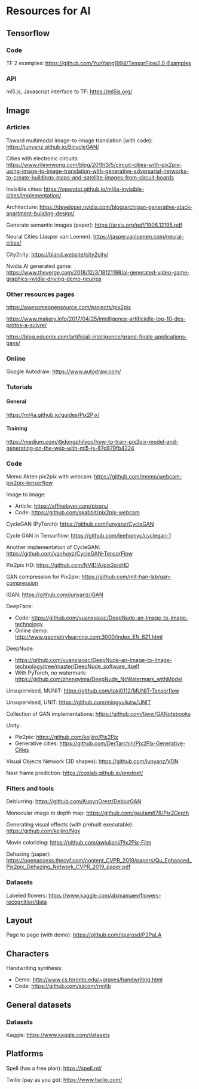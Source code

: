 # Resources for AI

## Tensorflow
### Code
TF 2 examples: https://github.com/YunYang1994/TensorFlow2.0-Examples

### API
ml5.js, Javascript interface to TF: https://ml5js.org/





## Image

### Articles
Toward multimodal image-to-image translation (with code): https://junyanz.github.io/BicycleGAN/

Cities with electronic circuits: https://www.rileynwong.com/blog/2019/3/5/circuit-cities-with-pix2pix-using-image-to-image-translation-with-generative-adversarial-networks-to-create-buildings-maps-and-satellite-images-from-circuit-boards

Invisible cities: https://opendot.github.io/ml4a-invisible-cities/implementation/

Architecture: https://developer.nvidia.com/blog/archigan-generative-stack-apartment-building-design/

Generate semantic images (paper): https://arxiv.org/pdf/1906.12195.pdf

Neural Cities (Jasper van Loenen): https://jaspervanloenen.com/neural-cities/

City2city: https://bland.website/city2city/

Nvidia AI generated game: https://www.theverge.com/2018/12/3/18121198/ai-generated-video-game-graphics-nvidia-driving-demo-neurips

### Other resources pages
https://awesomeopensource.com/projects/pix2pix

https://www.makery.info/2017/04/25/intelligence-artificielle-top-10-des-protos-a-suivre/

https://blog.eduonix.com/artificial-intelligence/grand-finale-applications-gans/

### Online

Google Autodraw: https://www.autodraw.com/

### Tutorials
#### General
https://ml4a.github.io/guides/Pix2Pix/

#### Training
https://medium.com/@dongphilyoo/how-to-train-pix2pix-model-and-generating-on-the-web-with-ml5-js-87d879fb4224

### Code

Memo Akten pix2pix with webcam: https://github.com/memo/webcam-pix2pix-tensorflow

Image to image:
  * Article: https://affinelayer.com/pixsrv/
  * Code: https://github.com/skabbit/pix2pix-webcam

CycleGAN (PyTorch): https://github.com/junyanz/CycleGAN

Cycle GAN in Tensorflow: https://github.com/leehomyc/cyclegan-1

Another implementation of CycleGAN: https://github.com/vanhuyz/CycleGAN-TensorFlow

Pix2pix HD: https://github.com/NVIDIA/pix2pixHD

GAN compression for Pix2pix: https://github.com/mit-han-lab/gan-compression

IGAN: https://github.com/junyanz/iGAN

DeepFace:
  * Code: https://github.com/yuanxiaosc/DeepNude-an-Image-to-Image-technology
  * Online demo: http://www.geometrylearning.com:3000/index_EN_621.html

DeepNude:
  * https://github.com/yuanxiaosc/DeepNude-an-Image-to-Image-technology/tree/master/DeepNude_software_itself
  * With PyTorch, no watermark: https://github.com/zhengyima/DeepNude_NoWatermark_withModel

Unsupervised, MUNIT: https://github.com/taki0112/MUNIT-Tensorflow

Unsupervised, UNIT: https://github.com/mingyuliutw/UNIT

Collection of GAN implementations: https://github.com/tjwei/GANotebooks

Unity:
  * Pix2pix: https://github.com/keijiro/Pix2Pix
  * Generative cities: https://github.com/DerTarchin/Pix2Pix-Generative-Cities

Visual Objects Network (3D shapes): https://github.com/junyanz/VON

Next frame prediction: https://coxlab.github.io/prednet/

### Filters and tools

Deblurring: https://github.com/KupynOrest/DeblurGAN

Monocular image to depth map: https://github.com/gautam678/Pix2Depth

Generating visual effects (with prebuilt executable): https://github.com/keijiro/Ngx

Movie colorizing: https://github.com/awjuliani/Pix2Pix-Film

Dehazing (paper): https://openaccess.thecvf.com/content_CVPR_2019/papers/Qu_Enhanced_Pix2pix_Dehazing_Network_CVPR_2019_paper.pdf

### Datasets

Labeled flowers: https://www.kaggle.com/alxmamaev/flowers-recognition/data

## Layout

Page to page (with demo): https://github.com/lquirosd/P2PaLA



## Characters

Handwriting synthesis:
  * Demo: http://www.cs.toronto.edu/~graves/handwriting.html
  * Code: https://github.com/szcom/rnnlib

## General datasets

### Datasets

Kaggle: https://www.kaggle.com/datasets

## Platforms
Spell (has a free plan): https://spell.ml/

Twilio (pay as you go): https://www.twilio.com/
